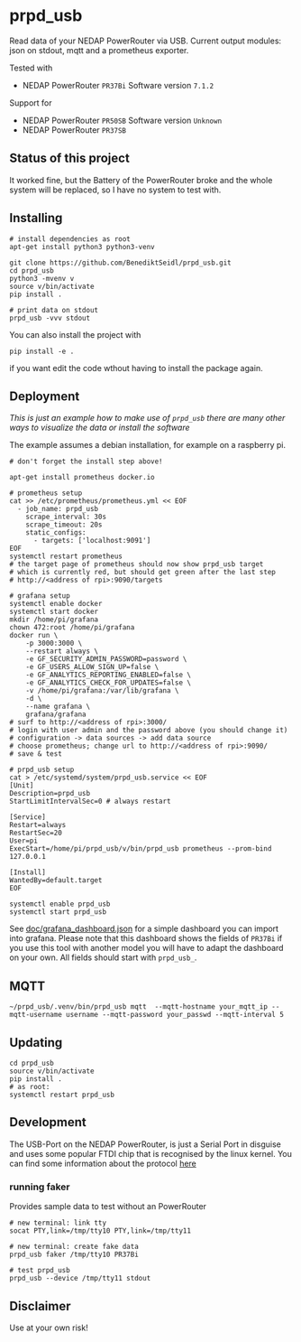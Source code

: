 # prpd_usb

Read data of your NEDAP PowerRouter via USB. Current output modules:
json on stdout, mqtt and a prometheus exporter.

Tested with
* NEDAP PowerRouter `PR37Bi` Software version `7.1.2`

Support for
* NEDAP PowerRouter `PR50SB` Software version `Unknown`
* NEDAP PowerRouter `PR37SB`

## Status of this project

It worked fine, but the Battery of the PowerRouter broke and the whole system
will be replaced, so I have no system to test with.

## Installing

```
# install dependencies as root
apt-get install python3 python3-venv

git clone https://github.com/BenediktSeidl/prpd_usb.git
cd prpd_usb
python3 -mvenv v
source v/bin/activate
pip install .

# print data on stdout
prpd_usb -vvv stdout
```

You can also install the project with 
```
pip install -e .
```
if you want edit the code wthout having to install the package again.

## Deployment

*This is just an example how to make use of `prpd_usb` there are many other
ways to visualize the data or install the software*

The example assumes a debian installation, for example on a raspberry pi.

```
# don't forget the install step above!

apt-get install prometheus docker.io

# prometheus setup
cat >> /etc/prometheus/prometheus.yml << EOF
  - job_name: prpd_usb
    scrape_interval: 30s
    scrape_timeout: 20s
    static_configs:
      - targets: ['localhost:9091']
EOF
systemctl restart prometheus
# the target page of prometheus should now show prpd_usb target
# which is currently red, but should get green after the last step
# http://<address of rpi>:9090/targets

# grafana setup
systemctl enable docker
systemctl start docker
mkdir /home/pi/grafana
chown 472:root /home/pi/grafana
docker run \
    -p 3000:3000 \
    --restart always \
    -e GF_SECURITY_ADMIN_PASSWORD=password \
    -e GF_USERS_ALLOW_SIGN_UP=false \
    -e GF_ANALYTICS_REPORTING_ENABLED=false \
    -e GF_ANALYTICS_CHECK_FOR_UPDATES=false \
    -v /home/pi/grafana:/var/lib/grafana \
    -d \
    --name grafana \
    grafana/grafana
# surf to http://<address of rpi>:3000/
# login with user admin and the password above (you should change it)
# configuration -> data sources -> add data source
# choose prometheus; change url to http://<address of rpi>:9090/
# save & test

# prpd_usb setup
cat > /etc/systemd/system/prpd_usb.service << EOF
[Unit]
Description=prpd_usb
StartLimitIntervalSec=0 # always restart

[Service]
Restart=always
RestartSec=20
User=pi
ExecStart=/home/pi/prpd_usb/v/bin/prpd_usb prometheus --prom-bind 127.0.0.1

[Install]
WantedBy=default.target
EOF

systemctl enable prpd_usb
systemctl start prpd_usb
```

See [doc/grafana_dashboard.json](doc/grafana_dashboard.json) for a simple
dashboard you can import into grafana. Please note that this dashboard shows
the fields of `PR37Bi` if you use this tool with another model you will have to
adapt the dashboard on your own. All fields should start with `prpd_usb_`.

## MQTT
```
~/prpd_usb/.venv/bin/prpd_usb mqtt  --mqtt-hostname your_mqtt_ip --mqtt-username username --mqtt-password your_passwd --mqtt-interval 5

```

## Updating

```
cd prpd_usb
source v/bin/activate
pip install .
# as root:
systemctl restart prpd_usb
```


## Development

The USB-Port on the NEDAP PowerRouter, is just a Serial Port in disguise and
uses some popular FTDI chip that is recognised by the linux kernel.
You can find some information about the protocol [here](doc/README.md)

### running faker

Provides sample data to test without an PowerRouter

```
# new terminal: link tty
socat PTY,link=/tmp/tty10 PTY,link=/tmp/tty11

# new terminal: create fake data
prpd_usb faker /tmp/tty10 PR37Bi

# test prpd_usb
prpd_usb --device /tmp/tty11 stdout
```

## Disclaimer

Use at your own risk!

